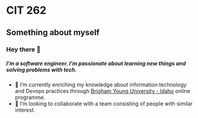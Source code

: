 # CIT 262

## Something about myself

### Hey there 👋

##### I'm a software engineer. I'm passionate about learning new things and solving problems with tech.

- 🌱 I’m currently enriching my knowledge about information technology and Devops practices through [
Brigham Young University - Idaho](https://www.byui.edu/) online programme.
- 👯 I’m looking to collaborate with a team consisting of people with similar interest.


